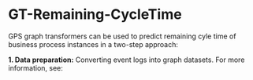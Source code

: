 # GT-Remaining-CycleTime
GPS graph transformers can be used to predict remaining cyle time of business process instances in a two-step approach:

**1. Data preparation:**
Converting event logs into graph datasets. For more information, see: 
